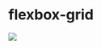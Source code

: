 # flexbox-grid
<a href="https://giphy.com/gifs/flex-boxgrid-xULW8FMRhy3qj3OK8o"><img src="https://giphy.com/gifs/flex-boxgrid-xULW8FMRhy3qj3OK8o"></a>
